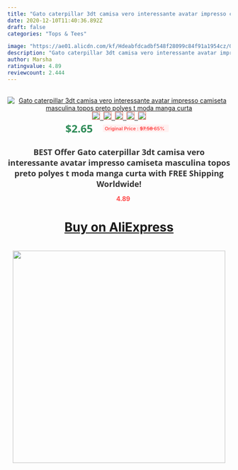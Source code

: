 ```yaml
---
title: "Gato caterpillar 3dt camisa vero interessante avatar impresso camiseta masculina topos preto polyes t moda manga curta"
date: 2020-12-10T11:40:36.892Z
draft: false
categories: "Tops & Tees"

image: "https://ae01.alicdn.com/kf/Hdeabfdcadbf548f28099c84f91a1954cz/Gato-caterpillar-3dt-camisa-vero-interessante-avatar-impresso-camiseta-masculina-topos-preto-polyes-t-moda-manga.jpg"
description: "Gato caterpillar 3dt camisa vero interessante avatar impresso camiseta masculina topos preto polyes t moda manga curta"
author: Marsha
ratingvalue: 4.89
reviewcount: 2.444
---
```

<br>
<div style="text-align: center;">
<a href="https://s.click.aliexpress.com/e/_9umGwv" target="_blank" rel="nofollow noopener noreferrer"><img alt="Gato caterpillar 3dt camisa vero interessante avatar impresso camiseta masculina topos preto polyes t moda manga curta" class="magnifier-image" src="https://ae01.alicdn.com/kf/Hdeabfdcadbf548f28099c84f91a1954cz/Gato-caterpillar-3dt-camisa-vero-interessante-avatar-impresso-camiseta-masculina-topos-preto-polyes-t-moda-manga.jpg_640x640.jpg">
<br>
<img style="border:1px solid salmon" src="https://ae01.alicdn.com/kf/Hdeabfdcadbf548f28099c84f91a1954cz/Gato-caterpillar-3dt-camisa-vero-interessante-avatar-impresso-camiseta-masculina-topos-preto-polyes-t-moda-manga.jpg_120x120.jpg">&nbsp;&nbsp;<img style="border:1px solid salmon" src="https://ae01.alicdn.com/kf/H4bf4f434b5bd4c0d9d66c0a735e1c00bw/Gato-caterpillar-3dt-camisa-vero-interessante-avatar-impresso-camiseta-masculina-topos-preto-polyes-t-moda-manga.jpg_120x120.jpg">&nbsp;&nbsp;<img style="border:1px solid salmon" src="https://ae01.alicdn.com/kf/Ha16ea63fb8d34e8482294f3f03627e08M/Gato-caterpillar-3dt-camisa-vero-interessante-avatar-impresso-camiseta-masculina-topos-preto-polyes-t-moda-manga.jpg_120x120.jpg">&nbsp;&nbsp;<img style="border:1px solid salmon" src="https://ae01.alicdn.com/kf/H8f15f478a1184cb19fa945c61f6ffa7bh/Gato-caterpillar-3dt-camisa-vero-interessante-avatar-impresso-camiseta-masculina-topos-preto-polyes-t-moda-manga.jpg_120x120.jpg">&nbsp;&nbsp;<img style="border:1px solid salmon" src="https://ae01.alicdn.com/kf/H792100d3ae74414584355e3f89037af7v/Gato-caterpillar-3dt-camisa-vero-interessante-avatar-impresso-camiseta-masculina-topos-preto-polyes-t-moda-manga.jpg_120x120.jpg"></a></div><br0>
<div style="text-align: center;"><span style="background-color: white; border: 0px; box-sizing: border-box; color: seagreen; display: inline-block; font-family: &quot;open sans&quot; , &quot;arial&quot; , &quot;helvetica&quot; , sans-serif , &quot;heiti&quot;; font-size: 24px; font-stretch: inherit; font-weight: 700; line-height: inherit; margin: 0px 10px 0px 0px; padding: 0px; vertical-align: middle;">$2.65 </span>
<span style="background: rgb(255 , 241 , 241); border-radius: 3px; border: 0px; box-sizing: border-box; color: #ff4747; display: inline-block; font-family: inherit; font-size: 12px; font-stretch: inherit; font-style: inherit; font-variant: inherit; font-weight: 600; line-height: inherit; margin: 0px; padding: 2px 5px; transform: scale(0.9); vertical-align: middle;">Original Price : <b style="text-decoration: line-through;">$7.58 </b> 65%&nbsp;&nbsp;</span></div>
<h1 style="color: #333333; display: inline-block; font-family: &quot;open sans&quot; , &quot;arial&quot; , &quot;helvetica&quot; , sans-serif , &quot;heiti&quot;; font-size: 18px; font-stretch: inherit; font-weight: 700; text-align: center;">BEST Offer Gato caterpillar 3dt camisa vero interessante avatar impresso camiseta masculina topos preto polyes t moda manga curta with FREE Shipping Worldwide!</h1>
<div style="color: #ff4747; text-align: center;">
<img src="https://4.bp.blogspot.com/-M0ZcTcb-5uY/XleCXlxnR4I/AAAAAAAAAEc/OrjgMkXV1oMQFaCRZj5HQwOCBcu3w1FegCPcBGAYYCw/s1600/star.png" style="height: 15px;">&nbsp;<b>4.89</b></div>
<div class="button_cont" align="center"><a class="buynow_a" href="https://s.click.aliexpress.com/e/_9umGwv" target="_blank" rel="nofollow noopener noreferrer"><H1>Buy on AliExpress</H1></a></div><br>
<div class="separator" style="clear: both; text-align: center;">
<img src="https://lh3.googleusercontent.com/-pTy5HemUv9M/XlePHvY0dAI/AAAAAAAAAE4/0nX5iRUoIWY8eMW9Dpxeirr157OZliDIgCLcBGAsYHQ/s1600/badge.gif" width="480">
</div>
